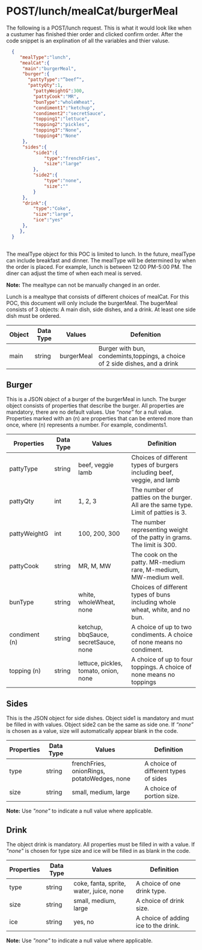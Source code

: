 # POST/lunch/mealCat/burgerMeal

The following is a POST/lunch request. 
This is what it would look like when a custumer has finished thier order and clicked confirm order.
After the code snippet is an explination of all the variables and thier valuse.


``` JSON
  {
     "mealType":"lunch",
     "mealCat":{
  	  "main":"burgerMeal",
  	  "burger":{
        "pattyType":"”beef”",
        "pattyQty":1,
     	  "pattyWeightG":300,
     	  "pattyCook":"MR",
     	  "bunType":"wholeWheat",
     	  "condiment1":"ketchup",
     	  "condiment2":"secretSauce",
     	  "topping1":"lettuce",
     	  "topping2":"pickles",
     	  "topping3":"None",
     	  "topping4":"None"
  	  },
  	  "sides":{
     	  "side1":{
        	  "type":"frenchFries",
        	  "size":"large"
     	  },
     	  "side2":{
        	  "type":"none",
        	  "size":""
     	  }
  	  },
  	  "drink":{
     	  "type":"Coke",
     	  "size":"large",
     	  "ice":"yes"
  	  },
     },
  }
  
```


The mealType object for this POC is limited to lunch. In the future, mealType can include breakfast and dinner. 
The mealType will be determined by when the order is placed. For example, lunch is between 12:00 PM-5:00 PM. 
The diner can adjust the time of when each meal is served. 

**Note:** The mealtype can not be manually changed in an order.

Lunch is a mealtype that consists of different choices of mealCat. 
For this POC, this document will only include the burgerMeal. 
The bugerMeal consists of 3 objects: A main dish, side dishes, and a drink.
At least one side dish must be ordered.

| Object        | Data Type     | Values     | Defenition    |
| ------------- | ------------- | ---------- | ------------- |
| main          | string        | burgerMeal |Burger with bun, condemints,toppings, a choice of 2 side dishes, and a drink |

## Burger

This is a JSON object of a burger of the burgerMeal in lunch. 
The burger object consists of properties that describe the burger. 
All properties are mandatory, there are no default values.
Use *“none”* for a null value.
Properties marked with an (n) are properties that can be entered more than once, where (n) represents a number. For example, condiments1. 

| Properties    	| Data Type 	| Values                                	| Definition                                                                          	|
|---------------	|-----------	|---------------------------------------	|-------------------------------------------------------------------------------------	|
| pattyType     	| string    	| beef, veggie lamb                     	| Choices of different types of burgers including beef, veggie, and lamb              	|
| pattyQty      	| int       	| 1, 2, 3                               	| The number of patties on the burger. All are the same type. Limit of patties is 3.  	|
| pattyWeightG  	| int       	| 100, 200, 300                         	| The number representing weight of the patty in grams. The limit is 300.             	|
| pattyCook     	| string    	| MR, M, MW                             	| The cook on the patty. MR-medium rare, M-medium, MW-medium well.                    	|
| bunType       	| string    	| white, wholeWheat, none               	| Choices of different types of buns including whole wheat, white, and no bun.        	|
| condiment (n) 	| string    	| ketchup, bbqSauce, secretSauce, none  	| A choice of up to two condiments. A choice of none means no condiment.              	|
| topping (n)   	| string    	| lettuce, pickles, tomato, onion, none 	| A choice of up to four toppings. A choice of none means no toppings                 	|

## Sides

This is the JSON object for side dishes. 
Object side1 is mandatory and must be filled in with values. 
Object side2 can be the same as side one. 
If *“none”* is chosen as a value, size will automatically appear blank in the code.

| Properties 	| Data Type 	| Values                                      	| Definition                           	|
|------------	|-----------	|---------------------------------------------	|--------------------------------------	|
| type       	| string    	| frenchFries, onionRings, potatoWedges, none 	| A choice of different types of sides 	|
| size       	| string    	| small, medium, large                        	| A choice of portion size.            	|

**Note:** Use *"none"* to indicate a null value where applicable.

## Drink

The object drink is mandatory. 
All properties must be filled in with a value. 
If *"none"* is chosen for type size and ice will be filled in as blank in the code.

| Properties 	| Data Type 	| Values                                  	| Definition                           	|
|------------	|-----------	|-----------------------------------------	|--------------------------------------	|
| type       	| string    	| coke, fanta, sprite, water, juice, none 	| A choice of one drink type.          	|
| size       	| string    	| small, medium, large                    	| A choice of drink size.              	|
| ice        	| string    	| yes, no                                 	| A choice of adding ice to the drink. 	|

**Note:** Use *"none"* to indicate a null value where applicable.
